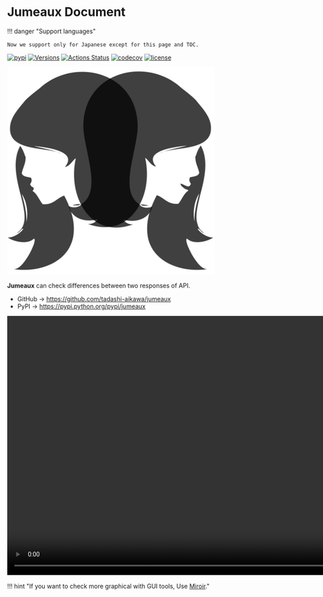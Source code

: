 Jumeaux Document
================

!!! danger "Support languages"

    Now we support only for Japanese except for this page and TOC.

[![pypi](https://img.shields.io/pypi/v/jumeaux.svg)](https://pypi.org/project/jumeaux/) [![Versions](https://img.shields.io/pypi/pyversions/jumeaux.svg)](https://pypi.org/project/jumeaux/) [![Actions Status](https://github.com/tadashi-aikawa/jumeaux/workflows/Tests/badge.svg)](https://github.com/tadashi-aikawa/jumeaux/actions) [![codecov](https://codecov.io/gh/tadashi-aikawa/jumeaux/branch/master/graph/badge.svg)](https://codecov.io/gh/tadashi-aikawa/jumeaux) [![license](https://img.shields.io/github/license/mashape/apistatus.svg)](https://github.com/tadashi-aikawa/jumeaux/blob/master/LICENSE)


<img src="./img/logo-large.png" width=480 />

**Jumeaux** can check differences between two responses of API.

* GitHub -> https://github.com/tadashi-aikawa/jumeaux
* PyPI -> https://pypi.python.org/pypi/jumeaux

<video controls src="https://dl.dropboxusercontent.com/s/2m0jvenb50iyacr/demo.mp4" type="video/mp4" width="1200"></video>

!!! hint "If you want to check more graphical with GUI tools, Use [Miroir]."

[Miroir]: https://github.com/tadashi-aikawa/miroir
[GitHub]: https://github.com/tadashi-aikawa/jumeaux/actions
[coverage]: https://codeclimate.com/github/tadashi-aikawa/jumeaux/coverage
[complexity]: https://codeclimate.com/github/tadashi-aikawa/jumeaux
[pypi]: https://pypi.python.org/pypi/jumeaux
[license]: https://github.com/tadashi-aikawa/jumeaux/blob/master/LICENSE
